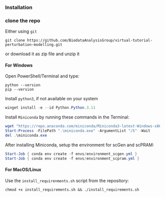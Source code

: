 ### Installation

### clone the repo
Either using `git` 
```shell
git clone https://github.com/BiodataAnalysisGroup/virtual-tutorial-perturbation-modelling.git
```
or download it as zip file and unzip it
#### For Windows
Open PowerShell/Terminal and type:
```
python --version
pip --version
```
Install `python3`, if not available on your system
```PowerShell
winget install -e --id Python.Python.3.11
```
Install `Miniconda` by running these commands in the Terminal:
```PowerShell
wget "https://repo.anaconda.com/miniconda/Miniconda3-latest-Windows-x86_64.exe" -outfile ".\miniconda.exe"
Start-Process -FilePath ".\miniconda.exe" -ArgumentList "/S" -Wait
del .\miniconda.exe
```
After installing Miniconda, setup the environment for scGen and scPRAM:
```PowerShell
Start-Job { conda env create -f envs/environment_scgen.yml }
Start-Job { conda env create -f envs/environment_scpram.yml }
```
#### For MacOS/Linux
Use the `install_requirenments.sh` script from the repository:
```shell
chmod +x install_requirements.sh && ./install_requirements.sh
```

